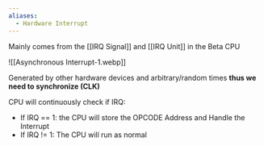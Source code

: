 ```yaml
---
aliases:
  - Hardware Interrupt
---
```


Mainly comes from the [[IRQ Signal]] and [[IRQ Unit]] in the Beta CPU

![[Asynchronous Interrupt-1.webp]]

Generated by other hardware devices and arbitrary/random times **thus we need to synchronize (CLK)** 

CPU will continuously check if IRQ:
- If IRQ == 1: the CPU will store the OPCODE Address and Handle the Interrupt
- If IRQ != 1: The CPU will run as normal